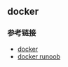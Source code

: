 ## docker

### 参考链接
- [docker](https://docs.docker.com/storage/)
- [docker runoob](https://www.runoob.com/docker/docker-install-mongodb.html)
